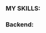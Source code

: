### MY SKILLS:

### Backend:
<img src="https://img.shields.io/badge/-PYTHON-aqua?style=for-the-badge&logo=Python" alt="">
<img src="https://img.shields.io/badge/-Django-green?style=for-the-badge&logo=django" alt="">
<img src="https://img.shields.io/badge/-postgresql-gold?style=for-the-badge&logo=postgresql" alt="">

<img src="https://img.shields.io/badge/-html-black?style=for-the-badge&logo=html5" alt="">
<img src="https://img.shields.io/badge/-css-black?style=for-the-badge&logo=css3" alt="">
<img src="https://img.shields.io/badge/-javascript-critical?style=for-the-badge&logo=javascript" alt="">
<img src="https://img.shields.io/badge/-react-blue?style=for-the-badge&logo=react" alt="">
